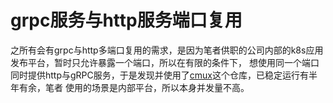 # grpc服务与http服务端口复用

之所有会有grpc与http多端口复用的需求，是因为笔者供职的公司内部的k8s应用发布平台，暂时只允许暴露一个端口，所以在有限的条件下，
想使用同一个端口同时提供http与gRPC服务，于是发现并使用了[cmux](github.com/soheilhy/cmux)这个仓库，已稳定运行有半年有余，笔者
使用的场景是内部平台，所以本身并发量不高。
